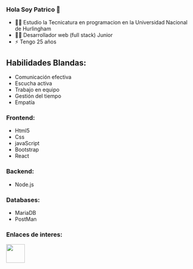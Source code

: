### Hola Soy Patrico 👋

- 🙋‍♀️ Estudio la Tecnicatura en programacion en la Universidad Nacional de Hurlingham
- 👩‍💻 Desarrollador web (full stack) Junior
- ⚡ Tengo 25 años

## Habilidades Blandas:
- Comunicación efectiva
- Escucha activa
- Trabajo en equipo
- Gestión del tiempo
- Empatía

### Frontend: 
- Html5
- Css
- javaScript
- Bootstrap
- React


### Backend:
- Node.js
  


### Databases:
- MariaDB
- PostMan

### Enlaces de interes:

<div>
  <a href="https://www.linkedin.com/in/patricio-rearte-56818a1b2/">
<img src="https://cdn.jsdelivr.net/gh/devicons/devicon/icons/linkedin/linkedin-original.svg" width="50" />
  </a>
</div>

